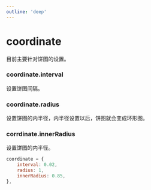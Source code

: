 ```yaml
---
outline: 'deep'
---
```


# coordinate

目前主要针对饼图的设置。

### coordinate.interval

设置饼图间隔。

### coordinate.radius

设置饼图的内半径，内半径设置以后，饼图就会变成环形图。


### corrdinate.innerRadius

设置饼图的内半径。

```javascript
coordinate = {
    interval: 0.02,
    radius: 1,
    innerRadius: 0.85,
},

```